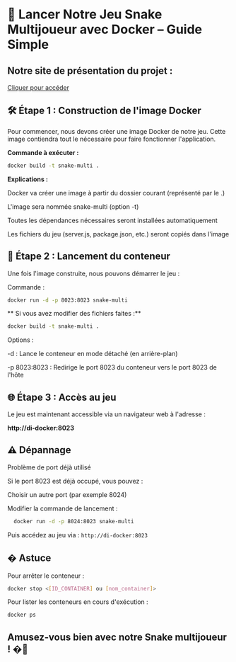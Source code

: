 # 🐍 Lancer Notre Jeu Snake Multijoueur avec Docker – Guide Simple

## Notre site de présentation du projet :
[Cliquer pour accéder](https://p4poule.github.io/docker-sae203/sae2.03)

## 🛠️ Étape 1 : Construction de l'image Docker

Pour commencer, nous devons créer une image Docker de notre jeu. Cette image contiendra tout le nécessaire pour faire fonctionner l'application.

**Commande à exécuter :**

```bash
docker build -t snake-multi .
```

**Explications :**

  Docker va créer une image à partir du dossier courant (représenté par le .)

  L'image sera nommée snake-multi (option -t)

  Toutes les dépendances nécessaires seront installées automatiquement

  Les fichiers du jeu (server.js, package.json, etc.) seront copiés dans l'image

## 🚀 Étape 2 : Lancement du conteneur

Une fois l'image construite, nous pouvons démarrer le jeu :

Commande :

```bash
docker run -d -p 8023:8023 snake-multi
```


** Si vous avez modifier des fichiers faites :**

```bash
docker build -t snake-multi .
```


Options :

  -d : Lance le conteneur en mode détaché (en arrière-plan)

  -p 8023:8023 : Redirige le port 8023 du conteneur vers le port 8023 de l'hôte

## 🌐 Étape 3 : Accès au jeu

Le jeu est maintenant accessible via un navigateur web à l'adresse :

**http://di-docker:8023**

## ⚠️ Dépannage
Problème de port déjà utilisé

Si le port 8023 est déjà occupé, vous pouvez :

  Choisir un autre port (par exemple 8024)

  Modifier la commande de lancement :
  ```bash
    docker run -d -p 8024:8023 snake-multi
  ```

Puis accédez au jeu via :
  ```http://di-docker:8023```

## � Astuce

Pour arrêter le conteneur :
  ```bash
  docker stop <[ID_CONTAINER] ou [nom_container]>
```
  
Pour lister les conteneurs en cours d'exécution :
  ```bash
  docker ps
```

## Amusez-vous bien avec notre Snake multijoueur ! �🐍
